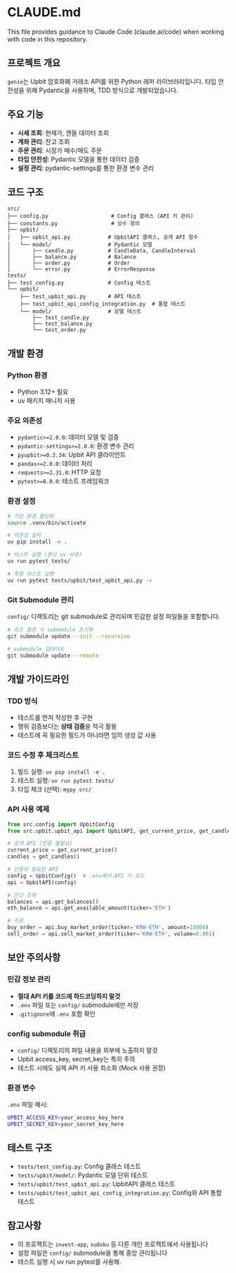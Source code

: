 # CLAUDE.md

This file provides guidance to Claude Code (claude.ai/code) when working with code in this repository.

## 프로젝트 개요

`genie`는 Upbit 암호화폐 거래소 API를 위한 Python 래퍼 라이브러리입니다. 타입 안전성을 위해 Pydantic을 사용하며, TDD 방식으로 개발되었습니다.

## 주요 기능

- **시세 조회**: 현재가, 캔들 데이터 조회
- **계좌 관리**: 잔고 조회
- **주문 관리**: 시장가 매수/매도 주문
- **타입 안전성**: Pydantic 모델을 통한 데이터 검증
- **설정 관리**: pydantic-settings를 통한 환경 변수 관리

## 코드 구조

```
src/
├── config.py                    # Config 클래스 (API 키 관리)
├── constants.py                 # 상수 정의
├── upbit/
│   ├── upbit_api.py            # UpbitAPI 클래스, 공개 API 함수
│   └── model/                  # Pydantic 모델
│       ├── candle.py           # CandleData, CandleInterval
│       ├── balance.py          # Balance
│       ├── order.py            # Order
│       └── error.py            # ErrorResponse
tests/
├── test_config.py              # Config 테스트
└── upbit/
    ├── test_upbit_api.py       # API 테스트
    ├── test_upbit_api_config_integration.py  # 통합 테스트
    └── model/                  # 모델 테스트
        ├── test_candle.py
        ├── test_balance.py
        └── test_order.py
```

## 개발 환경

### Python 환경

- Python 3.12+ 필요
- uv 패키지 매니저 사용

### 주요 의존성

- `pydantic>=2.0.0`: 데이터 모델 및 검증
- `pydantic-settings>=2.0.0`: 환경 변수 관리
- `pyupbit>=0.2.34`: Upbit API 클라이언트
- `pandas>=2.0.0`: 데이터 처리
- `requests>=2.31.0`: HTTP 요청
- `pytest>=8.0.0`: 테스트 프레임워크

### 환경 설정

```bash
# 가상 환경 활성화
source .venv/bin/activate

# 의존성 설치
uv pip install -e .

# 테스트 실행 (항상 uv 사용)
uv run pytest tests/

# 특정 테스트 실행
uv run pytest tests/upbit/test_upbit_api.py -v
```

### Git Submodule 관리

`config/` 디렉토리는 git submodule로 관리되며 민감한 설정 파일들을 포함합니다.

```bash
# 최초 클론 시 submodule 초기화
git submodule update --init --recursive

# submodule 업데이트
git submodule update --remote
```

## 개발 가이드라인

### TDD 방식

- 테스트를 먼저 작성한 후 구현
- 행위 검증보다는 **상태 검증**을 적극 활용
- 테스트에 꼭 필요한 필드가 아니라면 임의 생성 값 사용

### 코드 수정 후 체크리스트

1. 빌드 실행: `uv pip install -e .`
2. 테스트 실행: `uv run pytest tests/`
3. 타입 체크 (선택): `mypy src/`

### API 사용 예제

```python
from src.config import UpbitConfig
from src.upbit.upbit_api import UpbitAPI, get_current_price, get_candles

# 공개 API (인증 불필요)
current_price = get_current_price()
candles = get_candles()

# 인증이 필요한 API
config = UpbitConfig()  # .env에서 API 키 로드
api = UpbitAPI(config)

# 잔고 조회
balances = api.get_balances()
eth_balance = api.get_available_amount(ticker='ETH')

# 주문
buy_order = api.buy_market_order(ticker='KRW-ETH', amount=10000)
sell_order = api.sell_market_order(ticker='KRW-ETH', volume=0.001)
```

## 보안 주의사항

### 민감 정보 관리

- **절대 API 키를 코드에 하드코딩하지 말것**
- `.env` 파일 또는 `config/` submodule에만 저장
- `.gitignore`에 `.env` 포함 확인

### config submodule 취급

- `config/` 디렉토리의 파일 내용을 외부에 노출하지 말것
- Upbit access_key, secret_key는 특히 주의
- 테스트 시에도 실제 API 키 사용 최소화 (Mock 사용 권장)

### 환경 변수

`.env` 파일 예시:

```bash
UPBIT_ACCESS_KEY=your_access_key_here
UPBIT_SECRET_KEY=your_secret_key_here
```

## 테스트 구조

- `tests/test_config.py`: Config 클래스 테스트
- `tests/upbit/model/`: Pydantic 모델 단위 테스트
- `tests/upbit/test_upbit_api.py`: UpbitAPI 클래스 테스트
- `tests/upbit/test_upbit_api_config_integration.py`: Config와 API 통합 테스트

## 참고사항

- 이 프로젝트는 `invest-app`, `sudoku` 등 다른 개인 프로젝트에서 사용됩니다
- 설정 파일은 `config/` submodule을 통해 중앙 관리됩니다
- 테스트 실행 시 uv run pytest를 사용해.